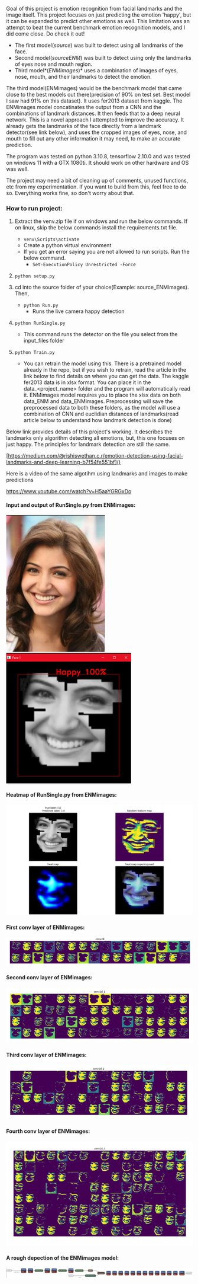 Goal of this project is emotion recognition from facial landmarks and the image itself. This project focuses on just predicting the
emotion 'happy', but it can be expanded to predict other emotions as well. This limitation was an attempt to beat the current benchmark emotion recognition
models, and I did come close. Do check it out!
- The first model(_source_) was built to detect using all landmarks of the face.
- Second model(_sourceENM_) was built to detect using only the landmarks of eyes nose and mouth region.
- Third model*(_ENMimages_)* uses a combination of images of
eyes, nose, mouth, and their landmarks to detect the emotion.

The third model(ENMimages) would be the benchmark model that came close to the best models out there(precision of 90% on test set.
Best model I saw had 91% on this dataset). It uses fer2013 dataset from kaggle. The ENMimages model concatinates the output from a CNN and the combinations
of landmark distances. It then feeds that to a deep neural network. This is a novel approach I attempted to improve the accuracy. It
already gets the landmarks of the face directly from a landmark detector(see link below), and uses the cropped images
of eyes, nose, and mouth to fill out any other information it may need, to make an accurate prediction.

The program was tested on python 3.10.8, tensorflow 2.10.0 and was tested on windows 11 with a GTX 1080ti. It should work on other hardware and OS was well.

The project may need a bit of cleaning up of comments, unused functions, etc from my experimentation. If you want to build from this,
feel free to do so. Everything works fine, so don't worry about that.

### How to run project:

1. Extract the venv.zip file if on windows and run the below commands. If on linux, skip the below commands install the requirements.txt file.
    - `venv\Scripts\activate`
    - Create a python virtual environment
    - If you get an error saying you are not allowed to run scripts. Run the below command.
      - `Set-ExecutionPolicy Unrestricted -Force`


2. `python setup.py`


3. cd into the source folder of your choice(Example: source_ENMimages). Then, 
   - `python Run.py`
      - Runs the live camera happy detection


3. `python RunSingle.py` 
   - This command runs the detector on the file you select from the input_files folder


4. `python Train.py`
   - You can retrain the model using this. There is a pretrained model already in the repo, but if you wish to retrain, read the article in the link below to find details on where you can get the data.
The kaggle fer2013 data is in xlsx format. You can place it in the data_<project_name> folder and the program will automatically read it.
ENMimages model requires you to place the xlsx data on both data_ENM and data_ENMimages. Preprocessing will save the preprocessed data to both these folders, as
the model will use a combination of CNN and euclidian distances of landmarks(read article below to understand how landmark detection is done)
   

Below link provides details of this project's working. It describes the landmarks only algorithm detecting all emotions,
but, this one focuses on just happy. The principles for landmark detection are still the same.

[https://medium.com/@rishiswethan.c.r/emotion-detection-using-facial-landmarks-and-deep-learning-b7f54fe551bf]()

Here is a video of the same algotihm using landmarks and images to make predictions

https://www.youtube.com/watch?v=H5aaYGRGxDo

#### Input and output of RunSingle.py from ENMimages:
![img_14.png](other_files/img_14.png)   ![img_13.png](other_files/img_13.png)

#### Heatmap of RunSingle.py from ENMimages:
![img_3.png](other_files/img_3.png)

#### First conv layer of ENMimages:
![img_8.png](other_files/img_8.png)

#### Second conv layer of ENMimages:
![img_7.png](other_files/img_7.png)

#### Third conv layer of ENMimages:
![img_6.png](other_files/img_6.png)

#### Fourth conv layer of ENMimages:
![img_5.png](other_files/img_5.png)

#### A rough depection of the ENMimages model:
![img_1.png](other_files/img_1.png)